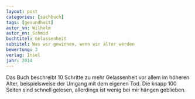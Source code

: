 ```yaml
---
layout: post
categories: [sachbuch]
tags: [gesundheit]
autor_vn: Wilhelm
autor_nn: Schmid
buchtitel: Gelassenheit
subtitel: Was wir gewinnen, wenn wir älter werden
bewertung: 3
verlag: Insel
jahr: 2014
---
```


Das Buch beschreibt 10 Schritte zu mehr Gelassenheit vor allem im höheren Alter, beispielsweise der Umgang mit dem eigenen Tod. Die knapp 100 Seiten sind schnell gelesen, allerdings ist wenig bei mir hängen geblieben. 

